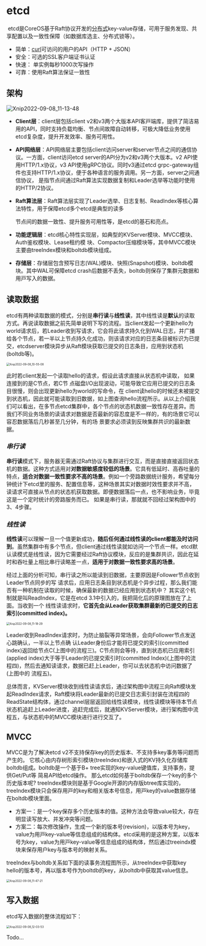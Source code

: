 # etcd

​    etcd是CoreOS基于Raft协议开发的[分布式](https://so.csdn.net/so/search?q=分布式&spm=1001.2101.3001.7020)key-value存储，可用于服务发现、共享配置以及一致性保障（如数据库选主、分布式锁等）。

- 简单：[curl](https://so.csdn.net/so/search?q=curl&spm=1001.2101.3001.7020)可访问的用户的API（HTTP + JSON）
- 安全：可选的SSL客户端证书认证
- 快速： 单实例每秒1000次写操作
- 可靠：使用Raft算法保证一致性

## 架构

![Xnip2022-09-08_11-13-48](image/Xnip2022-09-08_11-13-48.jpg)

- **Client层**：client层包括client v2和v3两个⼤版本API客⼾端库，提供了简洁易⽤的API，同时⽀持负载均衡、节点间故障⾃动转移，可极⼤降低业务使⽤etcd复杂度，提升开发效率、服务可⽤性。

- **API网络层**：API⽹络层主要包括client访问server和server节点之间的通信协议。⼀⽅⾯，client访问etcd server的API分为v2和v3两个⼤版本。v2 API使⽤HTTP/1.x协议，v3 API使⽤gRPC协议。同时v3通过etcd grpc-gateway组件也⽀持HTTP/1.x协议，便于各种语⾔的服务调⽤。另⼀⽅⾯，server之间通信协议， 是指节点间通过Raft算法实现数据复制和Leader选举等功能时使⽤的HTTP/2协议。 

- **Raft算法层**：Raft算法层实现了Leader选举、⽇志复制、ReadIndex等核⼼算法特性，⽤于保障etcd多个etcd是典型的读多

  节点间的数据⼀致性、提升服务可⽤性等，是etcd的基⽯和亮点。

- **功能逻辑层**：etcd核⼼特性实现层，如典型的KVServer模块、MVCC模块、Auth鉴权模块、Lease租约模 块、Compactor压缩模块等，其中MVCC模块主要由treeIndex模块和boltdb模块组成。 

- **存储层**：存储层包含预写⽇志(WAL)模块、快照(Snapshot)模块、boltdb模块。其中WAL可保障etcd crash后数据不丢失，boltdb则保存了集群元数据和⽤⼾写⼊的数据。

## 读取数据

etcd有两种读取数据的模式，分别是**串行读**与**线性读**，其中线性读是**默认**的读取方式。再说读取数据之前先简单说明下写的流程。当client发起⼀个更新hello为 world请求后，若Leader收到写请求，它会将此请求持久化到WAL⽇志，并⼴播给各个节点，若⼀半以上节点持久化成功，则该请求对应的⽇志条⽬被标识为已提交，etcdserver模块异步从Raft模块获取已提交的⽇志条⽬，应⽤到状态机(boltdb等)。 

<img src="image/Xnip2022-09-08_10-55-08.jpg" alt="Xnip2022-09-08_10-55-08" style="zoom:50%;" />

此时若client发起⼀个读取hello的请求，假设此请求直接从状态机中读取， 如果连接到的是C节点，若C节 点磁盘I/O出现波动，可能导致它应⽤已提交的⽇志条⽬很慢，则会出现更新hello为world的写命令，在 client读hello的时候还未被提交到状态机，因此就可能读取到旧数据，如上图查询hello流程所⽰。从以上介绍我们可以看出，在多节点etcd集群中，各个节点的状态机数据⼀致性存在差异。⽽我们不同业务场景的读请求对数据是否最新的容忍度是不⼀样的，有的场景它可以容忍数据落后⼏秒甚⾄⼏分钟，有的场 景要求必须读到反映集群共识的最新数据。

### *串行读*

**串行读**模式下，服务器⽆需通过Raft协议与集群进⾏交互，而是直接直接返回状态机的数据。这种方式适用对**对数据敏感度较低的场景**。它具有低延时、⾼吞吐量的特点，**适合对数据⼀致性要求不⾼的场景**。例如一个旁路数据统计服务，希望每分钟统计下etcd⾥的服务、配置信息等，这种场景其实对数据时效性要求并不⾼，读请求可直接从节点的状态机获取数据。即便数据落后⼀点，也不影响业务，毕竟这是⼀个定时统计的旁路服务⽽已。 如果是串行读，那就就不回经过架构图中的3、4步骤。

### *线性读*

**线性读**可以理解⼀旦⼀个值更新成功，**随后任何通过线性读的client都能及时访问到**。虽然集群中有多个节点，但client通过线性读就如访问⼀个节点⼀样。etcd默认读模式是线性读，因为它需要经过Raft协议模块，反应的是集群共识，因此在延时和吞吐量上相⽐串⾏读略差⼀点，**适⽤于对数据⼀致性要求⾼的场景**。 

经过上面的分析可知，串⾏读之所以能读到旧数据，主要原因是Follower节点收到Leader节点同步的写 请求后，应⽤⽇志条⽬到状态机是个异步过程，那么我们能否有⼀种机制在读取的时候，确保最新的数据已经应⽤到状态机中？ 其实这个机制就是叫ReadIndex，它是在etcd 3.1中引⼊的，我把简化后的原理图放在了上⾯。当收到⼀个 线性读请求时，**它⾸先会从Leader获取集群最新的已提交的⽇志索引(committed index)。**

<img src="image/Xnip2022-09-08_11-18-29.jpg" alt="Xnip2022-09-08_11-18-29" style="zoom:50%;" />

Leader收到ReadIndex请求时，为防⽌脑裂等异常场景，会向Follower节点发送⼼跳确认，⼀半以上节点确 认Leader⾝份后才能将已提交的索引(committed index)返回给节点C(上图中的流程三)。C节点则会等待，直到状态机已应⽤索引(applied index)⼤于等于Leader的已提交索引时(committed Index)(上图中的流程四)，然后去通知读请求，数据已赶上Leader，你可以去状态机中访问数据了(上图中的 流程五)。 

总体⽽⾔，KVServer模块收到线性读请求后，通过架构图中流程三向Raft模块发起ReadIndex请求，Raft模块将Leader最新的已提交⽇志索引封装在流程四的ReadState结构体，通过channel层层返回给线性读模块，线性读模块等待本节点状态机追赶上Leader进度，追赶完成后，就通知KVServer模块，进⾏架构图中流程五，与状态机中的MVCC模块进⾏进⾏交互了。

## MVCC

MVCC是为了解决etcd v2不⽀持保存key的历史版本、不⽀持多key事务等问题⽽产⽣的。 它核⼼由内存树形索引模块(treeIndex)和嵌⼊式的KV持久化存储库boltdb组成。boltdb是一个基于B+ tree实现的key-value键值库，⽀持事务，提供Get/Put等 简易API给etcd操作。 那么etcd如何基于boltdb保存⼀个key的多个历史版本呢? treeIndex模块则是基于Google开源的内存版btree库实现的，treeIndex模块只会保存⽤⼾的key和相关版本号信息，⽤⼾key的value数据存储在boltdb模块⾥⾯。

- 方案一：是⼀个key保存多个历史版本的值。这种方法会导致value较⼤，存在明显读写放⼤、并发冲突等问题。
- 方案二：每次修改操作，⽣成⼀个新的版本号(revision)，以版本号为key，value为⽤⼾key-value等信息组成的结构体。etcd采用的是这种方案，以版本号为key，value为⽤⼾key-value等信息组成的结构体，然后通过treeindx模块来保存用户key与版本号的映射关系。

treeIndex与boltdb关系如下⾯的读事务流程图所⽰，从treeIndex中获取key hello的版本号，再以版本号作为boltdb的key，从boltdb中获取其value信息。 

<img src="image/Xnip2022-09-08_11-47-21.jpg" alt="Xnip2022-09-08_11-47-21" style="zoom:50%;" />

## 写入数据

etcd写入数据的整体流程如下：

<img src="image/Xnip2022-09-08_12-03-53.jpg" alt="Xnip2022-09-08_12-03-53" style="zoom:50%;" />

Todo...